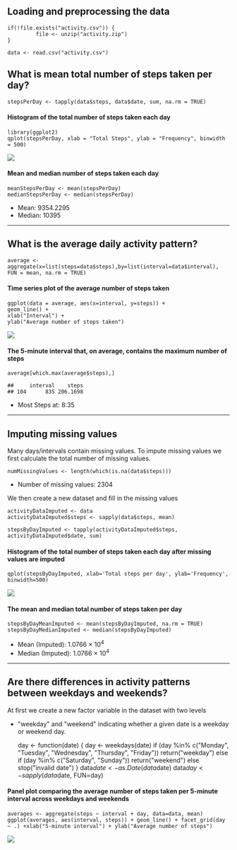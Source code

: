 Loading and preprocessing the data
----------------------------------

    if(!file.exists("activity.csv")) {
             file <- unzip("activity.zip")
    }

    data <- read.csv("activity.csv")

What is mean total number of steps taken per day?
-------------------------------------------------

    stepsPerDay <- tapply(data$steps, data$date, sum, na.rm = TRUE)

#### Histogram of the total number of steps taken each day

    library(ggplot2)
    qplot(stepsPerDay, xlab = "Total Steps", ylab = "Frequency", binwidth = 500)

![](PA1_template_files/figure-markdown_strict/unnamed-chunk-3-1.png)

#### Mean and median number of steps taken each day

    meanStepsPerDay <- mean(stepsPerDay)
    medianStepsPerDay <- median(stepsPerDay)

-   Mean: 9354.2295
-   Median: 10395

------------------------------------------------------------------------

What is the average daily activity pattern?
-------------------------------------------

    average <- aggregate(x=list(steps=data$steps),by=list(interval=data$interval), FUN = mean, na.rm = TRUE)

#### Time series plot of the average number of steps taken

    ggplot(data = average, aes(x=interval, y=steps)) +
    geom_line() +
    xlab("Interval") +
    ylab("Average number of steps taken")

![](PA1_template_files/figure-markdown_strict/unnamed-chunk-6-1.png)

#### The 5-minute interval that, on average, contains the maximum number of steps

    average[which.max(average$steps),]

    ##     interval    steps
    ## 104      835 206.1698

-   Most Steps at: 8:35

------------------------------------------------------------------------

Imputing missing values
-----------------------

Many days/intervals contain missing values. To impute missing values we
first calculate the total number of missing values.

    numMissingValues <- length(which(is.na(data$steps)))

-   Number of missing values: 2304

We then create a new dataset and fill in the missing values

    activityDataImputed <- data
    activityDataImputed$steps <- sapply(data$steps, mean)

    stepsByDayImputed <- tapply(activityDataImputed$steps, activityDataImputed$date, sum)

#### Histogram of the total number of steps taken each day after missing values are imputed

    qplot(stepsByDayImputed, xlab='Total steps per day', ylab='Frequency', binwidth=500)

![](PA1_template_files/figure-markdown_strict/unnamed-chunk-10-1.png)

#### The mean and median total number of steps taken per day

    stepsByDayMeanImputed <- mean(stepsByDayImputed, na.rm = TRUE)
    stepsByDayMedianImputed <- median(stepsByDayImputed)

-   Mean (Imputed): 1.0766 × 10<sup>4</sup>
-   Median (Imputed): 1.0766 × 10<sup>4</sup>

------------------------------------------------------------------------

Are there differences in activity patterns between weekdays and weekends?
-------------------------------------------------------------------------

At first we create a new factor variable in the dataset with two levels
- "weekday" and "weekend" indicating whether a given date is a weekday
or weekend day.

    day <- function(date) {
      day <- weekdays(date)
      if (day %in% c("Monday", "Tuesday", "Wednesday", "Thursday", "Friday"))
        return("weekday")
      else if (day %in% c("Saturday", "Sunday"))
        return("weekend")
      else
        stop("invalid date")
    }
    data$date <- as.Date(data$date)
    data$day <- sapply(data$date, FUN=day)

#### Panel plot comparing the average number of steps taken per 5-minute interval across weekdays and weekends

    averages <- aggregate(steps ~ interval + day, data=data, mean)
    ggplot(averages, aes(interval, steps)) + geom_line() + facet_grid(day ~ .) +xlab("5-minute interval") + ylab("Average number of steps")

![](PA1_template_files/figure-markdown_strict/unnamed-chunk-13-1.png)
